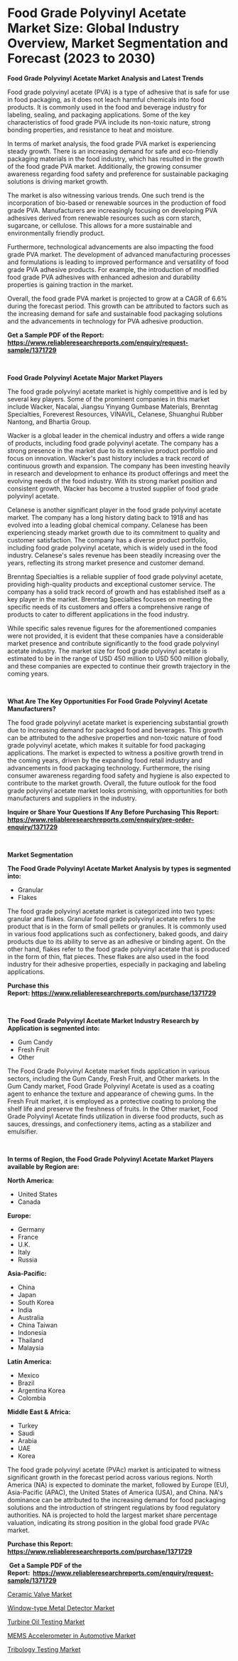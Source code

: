<p><h1>Food Grade Polyvinyl Acetate Market Size: Global Industry Overview, Market Segmentation and Forecast (2023 to 2030)</h1></p><p><strong>Food Grade Polyvinyl Acetate Market Analysis and Latest Trends</strong></p>
<p><p>Food grade polyvinyl acetate (PVA) is a type of adhesive that is safe for use in food packaging, as it does not leach harmful chemicals into food products. It is commonly used in the food and beverage industry for labeling, sealing, and packaging applications. Some of the key characteristics of food grade PVA include its non-toxic nature, strong bonding properties, and resistance to heat and moisture.</p><p>In terms of market analysis, the food grade PVA market is experiencing steady growth. There is an increasing demand for safe and eco-friendly packaging materials in the food industry, which has resulted in the growth of the food grade PVA market. Additionally, the growing consumer awareness regarding food safety and preference for sustainable packaging solutions is driving market growth.</p><p>The market is also witnessing various trends. One such trend is the incorporation of bio-based or renewable sources in the production of food grade PVA. Manufacturers are increasingly focusing on developing PVA adhesives derived from renewable resources such as corn starch, sugarcane, or cellulose. This allows for a more sustainable and environmentally friendly product.</p><p>Furthermore, technological advancements are also impacting the food grade PVA market. The development of advanced manufacturing processes and formulations is leading to improved performance and versatility of food grade PVA adhesive products. For example, the introduction of modified food grade PVA adhesives with enhanced adhesion and durability properties is gaining traction in the market.</p><p>Overall, the food grade PVA market is projected to grow at a CAGR of 6.6% during the forecast period. This growth can be attributed to factors such as the increasing demand for safe and sustainable food packaging solutions and the advancements in technology for PVA adhesive production.</p></p>
<p><strong>Get a Sample PDF of the Report:&nbsp; <a href="https://www.reliableresearchreports.com/enquiry/request-sample/1371729">https://www.reliableresearchreports.com/enquiry/request-sample/1371729</a></strong></p>
<p>&nbsp;</p>
<p><strong>Food Grade Polyvinyl Acetate Major Market Players</strong></p>
<p><p>The food grade polyvinyl acetate market is highly competitive and is led by several key players. Some of the prominent companies in this market include Wacker, Nacalai, Jiangsu Yinyang Gumbase Materials, Brenntag Specialties, Foreverest Resources, VINAVIL, Celanese, Shuanghui Rubber Nantong, and Bhartia Group.</p><p>Wacker is a global leader in the chemical industry and offers a wide range of products, including food grade polyvinyl acetate. The company has a strong presence in the market due to its extensive product portfolio and focus on innovation. Wacker's past history includes a track record of continuous growth and expansion. The company has been investing heavily in research and development to enhance its product offerings and meet the evolving needs of the food industry. With its strong market position and consistent growth, Wacker has become a trusted supplier of food grade polyvinyl acetate.</p><p>Celanese is another significant player in the food grade polyvinyl acetate market. The company has a long history dating back to 1918 and has evolved into a leading global chemical company. Celanese has been experiencing steady market growth due to its commitment to quality and customer satisfaction. The company has a diverse product portfolio, including food grade polyvinyl acetate, which is widely used in the food industry. Celanese's sales revenue has been steadily increasing over the years, reflecting its strong market presence and customer demand.</p><p>Brenntag Specialties is a reliable supplier of food grade polyvinyl acetate, providing high-quality products and exceptional customer service. The company has a solid track record of growth and has established itself as a key player in the market. Brenntag Specialties focuses on meeting the specific needs of its customers and offers a comprehensive range of products to cater to different applications in the food industry.</p><p>While specific sales revenue figures for the aforementioned companies were not provided, it is evident that these companies have a considerable market presence and contribute significantly to the food grade polyvinyl acetate industry. The market size for food grade polyvinyl acetate is estimated to be in the range of USD 450 million to USD 500 million globally, and these companies are expected to continue their growth trajectory in the coming years.</p></p>
<p>&nbsp;</p>
<p><strong>What Are The Key Opportunities For Food Grade Polyvinyl Acetate Manufacturers?</strong></p>
<p><p>The food grade polyvinyl acetate market is experiencing substantial growth due to increasing demand for packaged food and beverages. This growth can be attributed to the adhesive properties and non-toxic nature of food grade polyvinyl acetate, which makes it suitable for food packaging applications. The market is expected to witness a positive growth trend in the coming years, driven by the expanding food retail industry and advancements in food packaging technology. Furthermore, the rising consumer awareness regarding food safety and hygiene is also expected to contribute to the market growth. Overall, the future outlook for the food grade polyvinyl acetate market looks promising, with opportunities for both manufacturers and suppliers in the industry.</p></p>
<p><strong>Inquire or Share Your Questions If Any Before Purchasing This Report: <a href="https://www.reliableresearchreports.com/enquiry/pre-order-enquiry/1371729">https://www.reliableresearchreports.com/enquiry/pre-order-enquiry/1371729</a></strong></p>
<p>&nbsp;</p>
<p><strong>Market Segmentation</strong></p>
<p><strong>The Food Grade Polyvinyl Acetate Market Analysis by types is segmented into:</strong></p>
<p><ul><li>Granular</li><li>Flakes</li></ul></p>
<p><p>The food grade polyvinyl acetate market is categorized into two types: granular and flakes. Granular food grade polyvinyl acetate refers to the product that is in the form of small pellets or granules. It is commonly used in various food applications such as confectionery, baked goods, and dairy products due to its ability to serve as an adhesive or binding agent. On the other hand, flakes refer to the food grade polyvinyl acetate that is produced in the form of thin, flat pieces. These flakes are also used in the food industry for their adhesive properties, especially in packaging and labeling applications.</p></p>
<p><strong>Purchase this Report:&nbsp;<a href="https://www.reliableresearchreports.com/purchase/1371729">https://www.reliableresearchreports.com/purchase/1371729</a></strong></p>
<p>&nbsp;</p>
<p><strong>The Food Grade Polyvinyl Acetate Market Industry Research by Application is segmented into:</strong></p>
<p><ul><li>Gum Candy</li><li>Fresh Fruit</li><li>Other</li></ul></p>
<p><p>The Food Grade Polyvinyl Acetate market finds application in various sectors, including the Gum Candy, Fresh Fruit, and Other markets. In the Gum Candy market, Food Grade Polyvinyl Acetate is used as a coating agent to enhance the texture and appearance of chewing gums. In the Fresh Fruit market, it is employed as a protective coating to prolong the shelf life and preserve the freshness of fruits. In the Other market, Food Grade Polyvinyl Acetate finds utilization in diverse food products, such as sauces, dressings, and confectionery items, acting as a stabilizer and emulsifier.</p></p>
<p>&nbsp;</p>
<p><strong>In terms of Region, the Food Grade Polyvinyl Acetate Market Players available by Region are:</strong></p>
<p>
    <p> <strong> North America: </strong>
        <ul>
            <li>United States</li>
            <li>Canada</li>
        </ul>
        </p> 
    <p> <strong> Europe: </strong>
        <ul>
            <li>Germany</li>
            <li>France</li>
            <li>U.K.</li>
            <li>Italy</li>
            <li>Russia</li>
        </ul>
        </p> 
    <p> <strong> Asia-Pacific: </strong>
        <ul>
            <li>China</li>
            <li>Japan</li>
            <li>South Korea</li>
            <li>India</li>
            <li>Australia</li>
            <li>China Taiwan</li>
            <li>Indonesia</li>
            <li>Thailand</li>
            <li>Malaysia</li>
        </ul>
        </p> 
    <p> <strong> Latin America: </strong>
        <ul>
            <li>Mexico</li>
            <li>Brazil</li>
            <li>Argentina Korea</li>
            <li>Colombia</li>
        </ul>
        </p> 
    <p> <strong> Middle East & Africa: </strong>
        <ul>
            <li>Turkey</li>
            <li>Saudi</li>
            <li>Arabia</li>
            <li>UAE</li>
            <li>Korea</li>
        </ul>
    </p>
    </p>
<p><p>The food grade polyvinyl acetate (PVAc) market is anticipated to witness significant growth in the forecast period across various regions. North America (NA) is expected to dominate the market, followed by Europe (EU), Asia-Pacific (APAC), the United States of America (USA), and China. NA's dominance can be attributed to the increasing demand for food packaging solutions and the introduction of stringent regulations by food regulatory authorities. NA is projected to hold the largest market share percentage valuation, indicating its strong position in the global food grade PVAc market.</p></p>
<p><strong>Purchase this Report: <a href="https://www.reliableresearchreports.com/purchase/1371729">https://www.reliableresearchreports.com/purchase/1371729</a></strong></p>
<p>&nbsp;<strong>Get a Sample PDF of the Report:&nbsp;&nbsp;<a href="https://www.reliableresearchreports.com/enquiry/request-sample/1371729">https://www.reliableresearchreports.com/enquiry/request-sample/1371729</a></strong></p>
<p><strong></strong></p>
<p><p><a href="https://www.linkedin.com/pulse/ceramic-valve-market-size-share-global-analysis-report-2023--fmvyc/">Ceramic Valve Market</a></p><p><a href="https://github.com/vimar16th/Market-Research-Report-List-1/blob/main/window-type-metal-detector-market.md">Window-type Metal Detector Market</a></p><p><a href="https://medium.com/@sylvanfahey/turbine-oil-testing-market-size-cagr-trends-2024-2030-1a69b51e933f">Turbine Oil Testing Market</a></p><p><a href="https://github.com/luckyshygirl/Market-Research-Report-List-1/blob/main/mems-accelerometer-in-automotive-market.md">MEMS Accelerometer in Automotive Market</a></p><p><a href="https://medium.com/@juliusadams1991/tribology-testing-market-size-cagr-trends-2024-2030-dc7a94d70b6e">Tribology Testing Market</a></p></p>